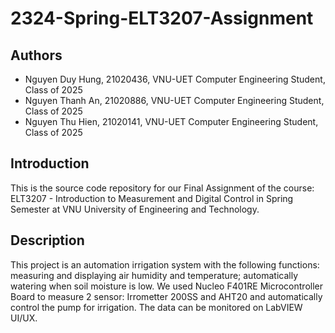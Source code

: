 # 2324-Spring-ELT3207-Assignment

## Authors
- Nguyen Duy Hung, 21020436, VNU-UET Computer Engineering Student, Class of 2025
- Nguyen Thanh An, 21020886, VNU-UET Computer Engineering Student, Class of 2025
- Nguyen Thu Hien, 21020141, VNU-UET Computer Engineering Student, Class of 2025

## Introduction
This is the source code repository for our Final Assignment of the course: ELT3207 - Introduction to Measurement and Digital Control in Spring Semester at VNU University of Engineering and Technology.

## Description
This project is an automation irrigation system with the following functions: measuring and displaying air humidity and temperature; automatically watering when soil moisture is low. We used Nucleo F401RE Microcontroller Board to measure 2 sensor: Irrometter 200SS and AHT20 and automatically control the pump for irrigation. The data can be monitored on LabVIEW UI/UX.